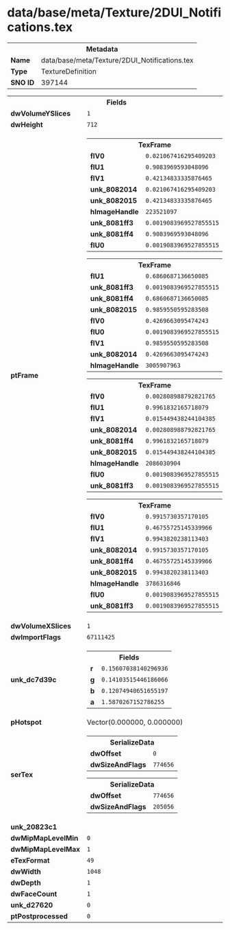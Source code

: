 <h1>data/base/meta/Texture/2DUI_Notifications.tex</h1><table><tr><th colspan="100%">Metadata</th></tr><tr><td><b>Name</b></td><td>data/base/meta/Texture/2DUI_Notifications.tex</td></tr><tr><td><b>Type</b></td><td>TextureDefinition</td></tr><tr><td><b>SNO ID</b></td><td>397144</td></tr></table>

<table><tr><th colspan="100%">Fields</th></tr><tr><td><b>dwVolumeYSlices</b></td><td><code>1</code></td></tr><tr><td><b>dwHeight</b></td><td><code>712</code></td></tr><tr><td><b>ptFrame</b></td><td><table><tr><th colspan="100%">TexFrame</th></tr><tr><td><b>flV0</b></td><td><code>0.021067416295409203</code></td></tr><tr><td><b>flU1</b></td><td><code>0.9083969593048096</code></td></tr><tr><td><b>flV1</b></td><td><code>0.42134833335876465</code></td></tr><tr><td><b>unk_8082014</b></td><td><code>0.021067416295409203</code></td></tr><tr><td><b>unk_8082015</b></td><td><code>0.42134833335876465</code></td></tr><tr><td><b>hImageHandle</b></td><td><code>223521097</code></td></tr><tr><td><b>unk_8081ff3</b></td><td><code>0.0019083969527855515</code></td></tr><tr><td><b>unk_8081ff4</b></td><td><code>0.9083969593048096</code></td></tr><tr><td><b>flU0</b></td><td><code>0.0019083969527855515</code></td></tr></table>


<table><tr><th colspan="100%">TexFrame</th></tr><tr><td><b>flU1</b></td><td><code>0.6860687136650085</code></td></tr><tr><td><b>unk_8081ff3</b></td><td><code>0.0019083969527855515</code></td></tr><tr><td><b>unk_8081ff4</b></td><td><code>0.6860687136650085</code></td></tr><tr><td><b>unk_8082015</b></td><td><code>0.9859550595283508</code></td></tr><tr><td><b>flV0</b></td><td><code>0.4269663095474243</code></td></tr><tr><td><b>flU0</b></td><td><code>0.0019083969527855515</code></td></tr><tr><td><b>flV1</b></td><td><code>0.9859550595283508</code></td></tr><tr><td><b>unk_8082014</b></td><td><code>0.4269663095474243</code></td></tr><tr><td><b>hImageHandle</b></td><td><code>3005907963</code></td></tr></table>


<table><tr><th colspan="100%">TexFrame</th></tr><tr><td><b>flV0</b></td><td><code>0.002808988792821765</code></td></tr><tr><td><b>flU1</b></td><td><code>0.9961832165718079</code></td></tr><tr><td><b>flV1</b></td><td><code>0.015449438244104385</code></td></tr><tr><td><b>unk_8082014</b></td><td><code>0.002808988792821765</code></td></tr><tr><td><b>unk_8081ff4</b></td><td><code>0.9961832165718079</code></td></tr><tr><td><b>unk_8082015</b></td><td><code>0.015449438244104385</code></td></tr><tr><td><b>hImageHandle</b></td><td><code>2086030904</code></td></tr><tr><td><b>flU0</b></td><td><code>0.0019083969527855515</code></td></tr><tr><td><b>unk_8081ff3</b></td><td><code>0.0019083969527855515</code></td></tr></table>


<table><tr><th colspan="100%">TexFrame</th></tr><tr><td><b>flV0</b></td><td><code>0.9915730357170105</code></td></tr><tr><td><b>flU1</b></td><td><code>0.46755725145339966</code></td></tr><tr><td><b>flV1</b></td><td><code>0.9943820238113403</code></td></tr><tr><td><b>unk_8082014</b></td><td><code>0.9915730357170105</code></td></tr><tr><td><b>unk_8081ff4</b></td><td><code>0.46755725145339966</code></td></tr><tr><td><b>unk_8082015</b></td><td><code>0.9943820238113403</code></td></tr><tr><td><b>hImageHandle</b></td><td><code>3786316846</code></td></tr><tr><td><b>flU0</b></td><td><code>0.0019083969527855515</code></td></tr><tr><td><b>unk_8081ff3</b></td><td><code>0.0019083969527855515</code></td></tr></table>


</td></tr><tr><td><b>dwVolumeXSlices</b></td><td><code>1</code></td></tr><tr><td><b>dwImportFlags</b></td><td><code>67111425</code></td></tr><tr><td><b>unk_dc7d39c</b></td><td><table><tr><th colspan="100%">Fields</th></tr><tr><td><b>r</b></td><td><code>0.15607038140296936</code></td></tr><tr><td><b>g</b></td><td><code>0.14103515446186066</code></td></tr><tr><td><b>b</b></td><td><code>0.12074940651655197</code></td></tr><tr><td><b>a</b></td><td><code>1.5870267152786255</code></td></tr></table>

</td></tr><tr><td><b>pHotspot</b></td><td>Vector(0.000000, 0.000000)</td></tr><tr><td><b>serTex</b></td><td><table><tr><th colspan="100%">SerializeData</th></tr><tr><td><b>dwOffset</b></td><td><code>0</code></td></tr><tr><td><b>dwSizeAndFlags</b></td><td><code>774656</code></td></tr></table>


<table><tr><th colspan="100%">SerializeData</th></tr><tr><td><b>dwOffset</b></td><td><code>774656</code></td></tr><tr><td><b>dwSizeAndFlags</b></td><td><code>205056</code></td></tr></table>


</td></tr><tr><td><b>unk_20823c1</b></td><td></td></tr><tr><td><b>dwMipMapLevelMin</b></td><td><code>0</code></td></tr><tr><td><b>dwMipMapLevelMax</b></td><td><code>1</code></td></tr><tr><td><b>eTexFormat</b></td><td><code>49</code></td></tr><tr><td><b>dwWidth</b></td><td><code>1048</code></td></tr><tr><td><b>dwDepth</b></td><td><code>1</code></td></tr><tr><td><b>dwFaceCount</b></td><td><code>1</code></td></tr><tr><td><b>unk_d27620</b></td><td><code>0</code></td></tr><tr><td><b>ptPostprocessed</b></td><td><code>0</code></td></tr></table>

